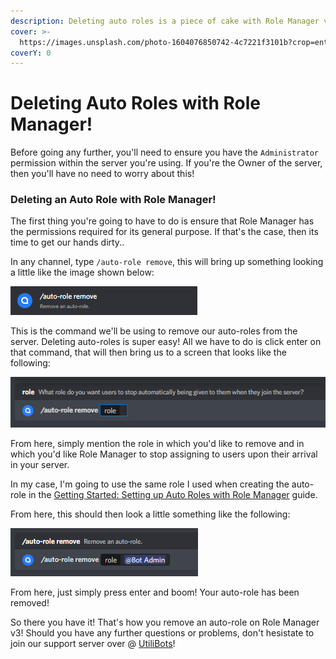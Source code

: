 ```yaml
---
description: Deleting auto roles is a piece of cake with Role Manager v3!
cover: >-
  https://images.unsplash.com/photo-1604076850742-4c7221f3101b?crop=entropy&cs=tinysrgb&fm=jpg&ixid=MnwxOTcwMjR8MHwxfHNlYXJjaHw0fHxncmFkaWVudHxlbnwwfHx8fDE2NTMxODU2NTU&ixlib=rb-1.2.1&q=80
coverY: 0
---
```


# Deleting Auto Roles with Role Manager!

Before going any further, you'll need to ensure you have the `Administrator` permission within the server you're using. If you're the Owner of the server, then you'll have no need to worry about this!

### Deleting an Auto Role with Role Manager!

The first thing you're going to have to do is ensure that Role Manager has the permissions required for its general purpose. If that's the case, then its time to get our hands dirty..

In any channel, type `/auto-role remove`, this will bring up something looking a little like the image shown below:

![](<../.gitbook/assets/image (7).png>)

This is the command we'll be using to remove our auto-roles from the server. Deleting auto-roles is super easy! All we have to do is click enter on that command, that will then bring us to a screen that looks like the following:&#x20;

![](<../.gitbook/assets/image (1).png>)

From here, simply mention the role in which you'd like to remove and in which you'd like Role Manager to stop assigning to users upon their arrival in your server.

In my case, I'm going to use the same role I used when creating the auto-role in the [Getting Started: Setting up Auto Roles with Role Manager](../p/auto-roles.md) guide.

From here, this should then look a little something like the following:

![](<../.gitbook/assets/image (5).png>)

From here, just simply press enter and boom! Your auto-role has been removed!

So there you have it! That's how you remove an auto-role on Role Manager v3! Should you have any further questions or problems, don't hesistate to join our support server over @ [UtiliBots](https://discord.gg/cAtc7kZbPX)!
